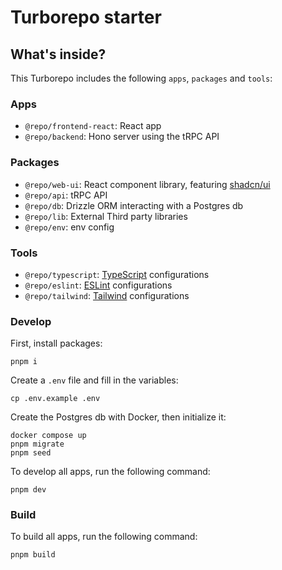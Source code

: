 # Turborepo starter

## What's inside?

This Turborepo includes the following `apps`, `packages` and `tools`:

### Apps

- `@repo/frontend-react`: React app
- `@repo/backend`: Hono server using the tRPC API

### Packages

- `@repo/web-ui`: React component library, featuring [shadcn/ui](https://ui.shadcn.com/)
- `@repo/api`: tRPC API
- `@repo/db`: Drizzle ORM interacting with a Postgres db
- `@repo/lib`: External Third party libraries
- `@repo/env`: env config

### Tools

- `@repo/typescript`: [TypeScript](https://www.typescriptlang.org/) configurations
- `@repo/eslint`: [ESLint](https://eslint.org/) configurations
- `@repo/tailwind`: [Tailwind](https://tailwindcss.com/) configurations

### Develop

First, install packages:

```
pnpm i
```

Create a `.env` file and fill in the variables:

```
cp .env.example .env
```

Create the Postgres db with Docker, then initialize it:

```
docker compose up
pnpm migrate
pnpm seed
```

To develop all apps, run the following command:

```
pnpm dev
```

### Build

To build all apps, run the following command:

```
pnpm build
```
